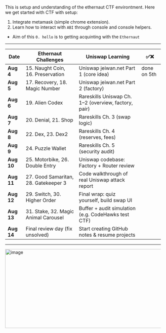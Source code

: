 This is setup and understanding of the ethernaut CTF environtment. 
Here we get started with CTF with setup:
1. Integrate metamask (simple chrome extension).
2. Learn how to interact with `ABI` through console and console helpers.


- Aim of this `0. hello` is to getting acquinting with the `Ethernaut`

---

| Date       | Ethernaut Challenges                 | Uniswap Learning                                     |       ✅❌     |
| ---------- | ------------------------------------ | ---------------------------------------------------- |------------------
| **Aug 4**  | 15. Naught Coin, 16. Preservation    | Uniswap jeiwan.net Part 1 (core idea)                |  done on 5th    |
| **Aug 5**  | 17. Recovery, 18. Magic Number       | Uniswap jeiwan.net Part 2 (factory)                  |                 |
| **Aug 6**  | 19. Alien Codex                      | Rareskills Uniswap Ch. 1–2 (overview, factory, pair) |                 |
| **Aug 7**  | 20. Denial, 21. Shop                 | Rareskills Ch. 3 (swap logic)                        |                 |
| **Aug 8**  | 22. Dex, 23. Dex2                    | Rareskills Ch. 4 (reserves, fees)                    |                 |
| **Aug 9**  | 24. Puzzle Wallet                    | Rareskills Ch. 5 (security audit)                    |                 |
| **Aug 10** | 25. Motorbike, 26. Double Entry      | Uniswap codebase: Factory + Router review            |                 |
| **Aug 11** | 27. Good Samaritan, 28. Gatekeeper 3 | Code walkthrough of real Uniswap attack report       |                 |
| **Aug 12** | 29. Switch, 30. Higher Order         | Final wrap: quiz yourself, build swap UI             |                 |
| **Aug 13** | 31. Stake, 32. Magic Animal Carousel | Buffer + audit simulation (e.g. CodeHawks test CTF)  |                 |
| **Aug 14** | Final review day (fix unsolved)      | Start creating GitHub notes & resume projects        |                 |



---

<img width="985" height="256" alt="image" src="https://github.com/user-attachments/assets/a967a8b6-85f2-4024-804e-aeb9149ae42b" />


